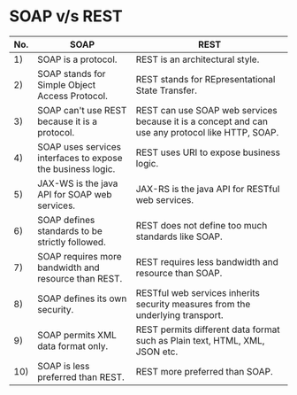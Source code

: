 # SOAP v/s REST

|No.	|SOAP	|REST   |
|-------|-------|-------|
|1)	|SOAP is a protocol.	|REST is an architectural style.|
|2)	|SOAP stands for Simple Object Access Protocol.	|REST stands for REpresentational State Transfer.|
|3)	|SOAP can't use REST because it is a protocol.	|REST can use SOAP web services because it is a concept and can use any protocol like HTTP, SOAP.|
|4)	|SOAP uses services interfaces to expose the business logic.|	REST uses URI to expose business logic.|
|5)	|JAX-WS is the java API for SOAP web services.	|JAX-RS is the java API for RESTful web services.|
|6)	|SOAP defines standards to be strictly followed.	|REST does not define too much standards like SOAP.|
|7)	|SOAP requires more bandwidth and resource than REST.	|REST requires less bandwidth and resource than SOAP.|
|8)	|SOAP defines its own security.	|RESTful web services inherits security measures from the underlying transport.|
|9)	|SOAP permits XML data format only.|	REST permits different data format such as Plain text, HTML, XML, JSON etc.|
|10)	|SOAP is less preferred than REST.	|REST more preferred than SOAP.
